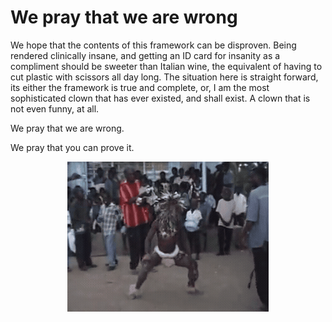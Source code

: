 # We pray that we are wrong

We hope that the contents of this framework can be disproven. Being rendered clinically insane, and getting an ID card for insanity as a compliment should be sweeter than Italian wine, the equivalent of having to cut plastic with scissors all day long. The situation here is straight forward, its either the framework is true and complete, or, I am the most sophisticated clown that has ever existed, and shall exist. A clown that is not even funny, at all. 

We pray that we are wrong.

We pray that you can prove it.


<div align="center">

![Chigure](../chigure-raw.gif)

</div> 